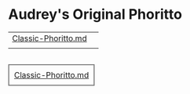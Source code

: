 # Audrey's Original Phoritto

|              |              |
|:------------:|:------------:|
| [Classic-Phoritto.md](Classic-Phoritto.md) |              |
|              |              |



<div style="text-align:center">
  <table style="display:inline-block">
    <tr>
      <td style="border:2px solid grey;padding:10px">
        <a href="Classic-Phoritto.md">Classic-Phoritto.md</a>
      </td>
    </tr>
  </table>
</div>
